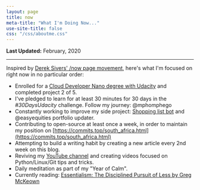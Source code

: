 ```yaml
---
layout: page
title: now
meta-title: "What I'm Doing Now..."
use-site-title: false
css: "/css/aboutme.css"
---
```


**Last Updated:** February, 2020

---

Inspired by [Derek Sivers' /now page movement](https://sivers.org/now3), here's what I'm focused on right now in no particular order:


- Enrolled for a [Cloud Developer Nano degree with Udacity](https://www.udacity.com/course/cloud-developer-nanodegree--nd9990) and completed project 2 of 5.
- I've pledged to learn for at least 30 minutes for 30 days in the *#30DaysUdacity* challenge. Follow my journey: @mphomphego
- Constantly working to improve my side project: [Shopping list bot](https://github.com/users/mmphego/projects/1) and @easyequities portfolio updater.
- Contributing to open-source at least once a week, in order to maintain my position on [https://commits.top/south_africa.html](https://commits.top/south_africa.html)
- Attempting to build a writing habit by creating a new article every 2nd week on this blog.
- Reviving my [YouTube channel](https://www.youtube.com/c/MphoMphego1) and creating videos focused on Python/Linux/Git tips and tricks.
- Daily meditation as part of my "Year of Calm".
- Currently reading: [ Essentialism: The Disciplined Pursuit of Less
by Greg McKeown
](https://www.goodreads.com/book/show/18077875-essentialism)

